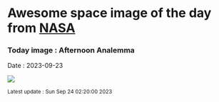 
# Awesome space image of the day from [NASA](https://api.nasa.gov/)

### Today image : Afternoon Analemma
Date : 2023-09-23

![](https://apod.nasa.gov/apod/image/2309/4pm-analemma-nz_1024.jpg)

<small>Latest update : Sun Sep 24 02:20:00 2023</small>
        